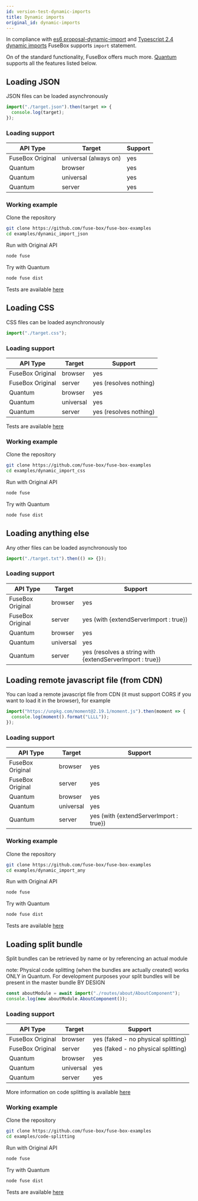 ```yaml
---
id: version-test-dynamic-imports
title: Dynamic imports
original_id: dynamic-imports
---
```


In compliance with
[es6 proposal-dynamic-import](https://github.com/tc39/proposal-dynamic-import)
and
[Typescript 2.4 dynamic imports](https://github.com/Microsoft/TypeScript/wiki/Roadmap#24-june-2017)
FuseBox supports `import` statement.

On of the standard functionality, FuseBox offers much more.
[Quantum](../production-builds/quantum) supports all the features listed below.

## Loading JSON

JSON files can be loaded asynchronously

```js
import("./target.json").then(target => {
  console.log(target);
});
```

### Loading support

| API Type         | Target                | Support |
| ---------------- | --------------------- | ------- |
| FuseBox Original | universal (always on) | yes     |
| Quantum          | browser               | yes     |
| Quantum          | universal             | yes     |
| Quantum          | server                | yes     |

### Working example

Clone the repository

```bash
git clone https://github.com/fuse-box/fuse-box-examples
cd examples/dynamic_import_json
```

Run with Original API

```bash
node fuse
```

Try with Quantum

```bash
node fuse dist
```

Tests are available
[here](https://github.com/fuse-box/fuse-box/blob/master/src/tests/dynamic_imports_test/ImportDynamicJSON.test.ts)

## Loading CSS

CSS files can be loaded asynchronously

```js
import("./target.css");
```

### Loading support

| API Type         | Target    | Support                |
| ---------------- | --------- | ---------------------- |
| FuseBox Original | browser   | yes                    |
| FuseBox Original | server    | yes (resolves nothing) |
| Quantum          | browser   | yes                    |
| Quantum          | universal | yes                    |
| Quantum          | server    | yes (resolves nothing) |

Tests are available
[here](https://github.com/fuse-box/fuse-box/blob/master/src/tests/dynamic_imports_test/ImportDynamicCSS.test.ts)

### Working example

Clone the repository

```bash
git clone https://github.com/fuse-box/fuse-box-examples
cd examples/dynamic_import_css
```

Run with Original API

```bash
node fuse
```

Try with Quantum

```bash
node fuse dist
```

## Loading anything else

Any other files can be loaded asynchronously too

```js
import("./target.txt").then(() => {});
```

### Loading support

| API Type         | Target    | Support                                                  |
| ---------------- | --------- | -------------------------------------------------------- |
| FuseBox Original | browser   | yes                                                      |
| FuseBox Original | server    | yes (with {extendServerImport : true})                   |
| Quantum          | browser   | yes                                                      |
| Quantum          | universal | yes                                                      |
| Quantum          | server    | yes (resolves a string with {extendServerImport : true}) |

## Loading remote javascript file (from CDN)

You can load a remote javascript file from CDN (it must support CORS if you want
to load it in the browser), for example

```js
import("https://unpkg.com/moment@2.19.1/moment.js").then(moment => {
  console.log(moment().format("LLLL"));
});
```

### Loading support

| API Type         | Target    | Support                                |
| ---------------- | --------- | -------------------------------------- |
| FuseBox Original | browser   | yes                                    |
| FuseBox Original | server    | yes                                    |
| Quantum          | browser   | yes                                    |
| Quantum          | universal | yes                                    |
| Quantum          | server    | yes (with {extendServerImport : true}) |

### Working example

Clone the repository

```bash
git clone https://github.com/fuse-box/fuse-box-examples
cd examples/dynamic_import_any
```

Run with Original API

```bash
node fuse
```

Try with Quantum

```bash
node fuse dist
```

Tests are available
[here](https://github.com/fuse-box/fuse-box/blob/master/src/tests/dynamic_imports_test/ImportDynamicAnythingElse.test.ts)

## Loading split bundle

Split bundles can be retrieved by name or by referencing an actual module

note: Physical code splitting (when the bundles are actually created) works ONLY
in Quantum. For development purposes your split bundles will be present in the
master bundle BY DESIGN

```js
const aboutModule = await import("./routes/about/AboutComponent");
console.log(new aboutModule.AboutComponent());
```

### Loading support

| API Type         | Target    | Support                             |
| ---------------- | --------- | ----------------------------------- |
| FuseBox Original | browser   | yes (faked - no physical splitting) |
| FuseBox Original | server    | yes (faked - no physical splitting) |
| Quantum          | browser   | yes                                 |
| Quantum          | universal | yes                                 |
| Quantum          | server    | yes                                 |

More information on code splitting is available
[here](../development/code-splitting)

### Working example

Clone the repository

```bash
git clone https://github.com/fuse-box/fuse-box-examples
cd examples/code-splitting
```

Run with Original API

```bash
node fuse
```

Try with Quantum

```bash
node fuse dist
```

Tests are available
[here](https://github.com/fuse-box/fuse-box/blob/master/src/tests/dynamic_imports_test/ImportDynamicSplitBundles.test.ts)
